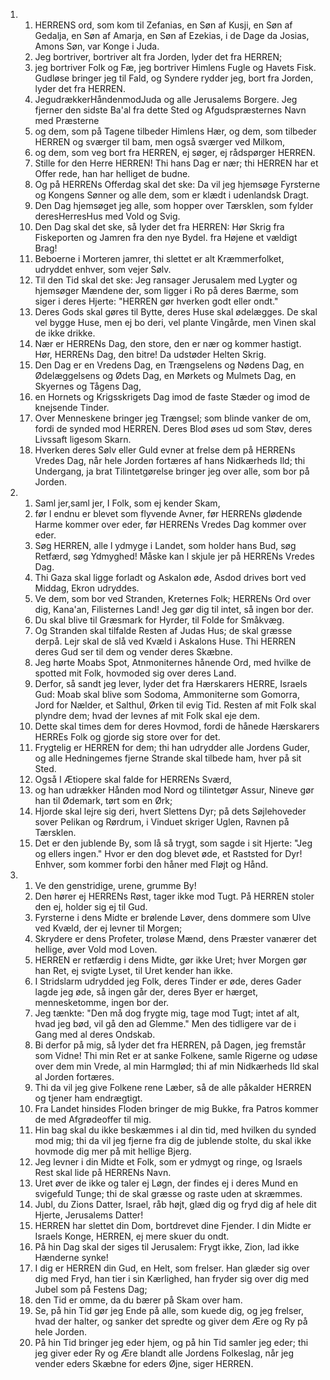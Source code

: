 <ol>
  <li>
    <ol>
      <li>HERRENS ord, som kom til Zefanias, en Søn af Kusji, en Søn af Gedalja, en Søn af Amarja, en Søn af Ezekias, i de Dage da Josias, Amons Søn, var Konge i Juda.</li>
      <li>Jeg bortriver, bortriver alt fra Jorden, lyder det fra HERREN;</li>
      <li>jeg bortriver Folk og Fæ, jeg bortriver Himlens Fugle og Havets Fisk. Gudløse bringer jeg til Fald, og Syndere rydder jeg, bort fra Jorden, lyder det fra HERREN.</li>
      <li>JegudrækkerHåndenmodJuda og alle Jerusalems Borgere. Jeg fjerner den sidste Ba'al fra dette Sted og Afgudspræsternes Navn med Præsterne</li>
      <li>og dem, som på Tagene tilbeder Himlens Hær, og dem, som tilbeder HERREN og sværger til bam, men også sværger ved Milkom,</li>
      <li>og dem, som veg bort fra HERREN, ej søger, ej rådspørger HERREN.</li>
      <li>Stille for den Herre HERREN! Thi hans Dag er nær; thi HERREN har et Offer rede, han har helliget de budne.</li>
      <li>Og på HERRENs Offerdag skal det ske: Da vil jeg hjemsøge Fyrsterne og Kongens Sønner og alle dem, som er klædt i udenlandsk Dragt.</li>
      <li>Den Dag hjemsøget jeg alle, som hopper over Tærsklen, som fylder deresHerresHus med Vold og Svig.</li>
      <li>Den Dag skal det ske, så lyder det fra HERREN: Hør Skrig fra Fiskeporten og Jamren fra den nye Bydel. fra Højene et vældigt Brag!</li>
      <li>Beboerne i Morteren jamrer, thi slettet er alt Kræmmerfolket, udryddet enhver, som vejer Sølv.</li>
      <li>Til den Tid skal det ske: Jeg ransager Jerusalem med Lygter og hjemsøger Mændene der, som ligger i Ro på deres Bærme, som siger i deres Hjerte: "HERREN gør hverken godt eller ondt."</li>
      <li>Deres Gods skal gøres til Bytte, deres Huse skal ødelægges. De skal vel bygge Huse, men ej bo deri, vel plante Vingårde, men Vinen skal de ikke drikke.</li>
      <li>Nær er HERRENs Dag, den store, den er nær og kommer hastigt. Hør, HERRENs Dag, den bitre! Da udstøder Helten Skrig.</li>
      <li>Den Dag er en Vredens Dag, en Trængselens og Nødens Dag, en Ødelæggelsens og Ødets Dag, en Mørkets og Mulmets Dag, en Skyernes og Tågens Dag,</li>
      <li>en Hornets og Krigsskrigets Dag imod de faste Stæder og imod de knejsende Tinder.</li>
      <li>Over Menneskene bringer jeg Trængsel; som blinde vanker de om, fordi de synded mod HERREN. Deres Blod øses ud som Støv, deres Livssaft ligesom Skarn.</li>
      <li>Hverken deres Sølv eller Guld evner at frelse dem på HERRENs Vredes Dag, når hele Jorden fortæres af hans Nidkærheds Ild; thi Undergang, ja brat Tilintetgørelse bringer jeg over alle, som bor på Jorden.</li>
    </ol>
  </li>
  <li>
    <ol>
      <li>Saml jer,saml jer, I Folk, som ej kender Skam,</li>
      <li>før l endnu er blevet som flyvende Avner, før HERRENs glødende Harme kommer over eder, før HERRENs Vredes Dag kommer over eder.</li>
      <li>Søg HERREN, alle l ydmyge i Landet, som holder hans Bud, søg Retfærd, søg Ydmyghed! Måske kan l skjule jer på HERRENs Vredes Dag.</li>
      <li>Thi Gaza skal ligge forladt og Askalon øde, Asdod drives bort ved Middag, Ekron udryddes.</li>
      <li>Ve dem, som bor ved Stranden, Kreternes Folk; HERRENs Ord over dig, Kana'an, Filisternes Land! Jeg gør dig til intet, så ingen bor der.</li>
      <li>Du skal blive til Græsmark for Hyrder, til Folde for Småkvæg.</li>
      <li>Og Stranden skal tilfalde Resten af Judas Hus; de skal græsse derpå. Lejr skal de slå ved Kvæld i Askalons Huse. Thi HERREN deres Gud ser til dem og vender deres Skæbne.</li>
      <li>Jeg hørte Moabs Spot, Atnmoniternes hånende Ord, med hvilke de spotted mit Folk, hovmoded sig over deres Land.</li>
      <li>Derfor, så sandt jeg lever, lyder det fra Hærskarers HERRE, Israels Gud: Moab skal blive som Sodoma, Ammoniterne som Gomorra, Jord for Nælder, et Salthul, Ørken til evig Tid. Resten af mit Folk skal plyndre dem; hvad der levnes af mit Folk skal eje dem.</li>
      <li>Dette skal times dem for deres Hovmod, fordi de hånede Hærskarers HERREs Folk og gjorde sig store over for det.</li>
      <li>Frygtelig er HERREN for dem; thi han udrydder alle Jordens Guder, og alle Hedningemes fjerne Strande skal tilbede ham, hver på sit Sted.</li>
      <li>Også I Ætiopere skal falde for HERRENs Sværd,</li>
      <li>og han udrækker Hånden mod Nord og tilintetgør Assur, Nineve gør han til Ødemark, tørt som en Ørk;</li>
      <li>Hjorde skal lejre sig deri, hvert Slettens Dyr; på dets Søjlehoveder sover Pelikan og Rørdrum, i Vinduet skriger Uglen, Ravnen på Tærsklen.</li>
      <li>Det er den jublende By, som lå så trygt, som sagde i sit Hjerte: "Jeg og ellers ingen." Hvor er den dog blevet øde, et Raststed for Dyr! Enhver, som kommer forbi den håner med Fløjt og Hånd.</li>
    </ol>
  </li>
  <li>
    <ol>
      <li>Ve den genstridige, urene, grumme By!</li>
      <li>Den hører ej HERRENs Røst, tager ikke mod Tugt. På HERREN stoler den ej, holder sig ej til Gud.</li>
      <li>Fyrsterne i dens Midte er brølende Løver, dens dommere som Ulve ved Kvæld, der ej levner til Morgen;</li>
      <li>Skrydere er dens Profeter, troløse Mænd, dens Præster vanærer det hellige, øver Vold mod Loven.</li>
      <li>HERREN er retfærdig i dens Midte, gør ikke Uret; hver Morgen gør han Ret, ej svigte Lyset, til Uret kender han ikke.</li>
      <li>I Stridslarm udrydded jeg Folk, deres Tinder er øde, deres Gader lagde jeg øde, så ingen går der, deres Byer er hærget, mennesketomme, ingen bor der.</li>
      <li>Jeg tænkte: "Den må dog frygte mig, tage mod Tugt; intet af alt, hvad jeg bød, vil gå den ad Glemme." Men des tidligere var de i Gang med al deres Ondskab.</li>
      <li>Bi derfor på mig, så lyder det fra HERREN, på Dagen, jeg fremstår som Vidne! Thi min Ret er at sanke Folkene, samle Rigerne og udøse over dem min Vrede, al min Harmglød; thi af min Nidkærheds Ild skal al Jorden fortæres.</li>
      <li>Thi da vil jeg give Folkene rene Læber, så de alle påkalder HERREN og tjener ham endrægtigt.</li>
      <li>Fra Landet hinsides Floden bringer de mig Bukke, fra Patros kommer de med Afgrødeoffer til mig.</li>
      <li>Hin bag skal du ikke beskæmmes i al din tid, med hvilken du synded mod mig; thi da vil jeg fjerne fra dig de jublende stolte, du skal ikke hovmode dig mer på mit hellige Bjerg.</li>
      <li>Jeg levner i din Midte et Folk, som er ydmygt og ringe, og Israels Rest skal lide på HERRENs Navn.</li>
      <li>Uret øver de ikke og taler ej Løgn, der findes ej i deres Mund en svigefuld Tunge; thi de skal græsse og raste uden at skræmmes.</li>
      <li>Jubl, du Zions Datter, Israel, råb højt, glæd dig og fryd dig af hele dit Hjerte, Jerusalems Datter!</li>
      <li>HERREN har slettet din Dom, bortdrevet dine Fjender. I din Midte er Israels Konge, HERREN, ej mere skuer du ondt.</li>
      <li>På hin Dag skal der siges til Jerusalem: Frygt ikke, Zion, lad ikke Hænderne synke!</li>
      <li>I dig er HERREN din Gud, en Helt, som frelser. Han glæder sig over dig med Fryd, han tier i sin Kærlighed, han fryder sig over dig med Jubel som på Festens Dag;</li>
      <li>den Tid er omme, da du bærer på Skam over ham.</li>
      <li>Se, på hin Tid gør jeg Ende på alle, som kuede dig, og jeg frelser, hvad der halter, og sanker det spredte og giver dem Ære og Ry på hele Jorden.</li>
      <li>På hin Tid bringer jeg eder hjem, og på hin Tid samler jeg eder; thi jeg giver eder Ry og Ære blandt alle Jordens Folkeslag, når jeg vender eders Skæbne for eders Øjne, siger HERREN.</li>
    </ol>
  </li>
</ol>
